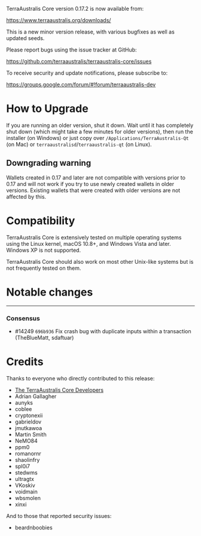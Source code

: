 TerraAustralis Core version 0.17.2 is now available from:

  <https://www.terraaustralis.org/downloads/>

This is a new minor version release, with various bugfixes
as well as updated seeds.

Please report bugs using the issue tracker at GitHub:

  <https://github.com/terraaustralis/terraaustralis-core/issues>

To receive security and update notifications, please subscribe to:

  <https://groups.google.com/forum/#!forum/terraaustralis-dev>

How to Upgrade
==============

If you are running an older version, shut it down. Wait until it has completely
shut down (which might take a few minutes for older versions), then run the
installer (on Windows) or just copy over `/Applications/TerraAustralis-Qt` (on Mac)
or `terraaustralisd`/`terraaustralis-qt` (on Linux).


Downgrading warning
-------------------

Wallets created in 0.17 and later are not compatible with versions prior to 0.17
and will not work if you try to use newly created wallets in older versions. Existing
wallets that were created with older versions are not affected by this.

Compatibility
==============

TerraAustralis Core is extensively tested on multiple operating systems using
the Linux kernel, macOS 10.8+, and Windows Vista and later. Windows XP is not supported.

TerraAustralis Core should also work on most other Unix-like systems but is not
frequently tested on them.

Notable changes
===============

------------------

### Consensus
- #14249 `696b936` Fix crash bug with duplicate inputs within a transaction (TheBlueMatt, sdaftuar)

Credits
=======

Thanks to everyone who directly contributed to this release:

- [The TerraAustralis Core Developers](/doc/release-notes)
- Adrian Gallagher
- aunyks
- coblee
- cryptonexii
- gabrieldov
- jmutkawoa
- Martin Smith
- NeMO84
- ppm0
- romanornr
- shaolinfry
- spl0i7
- stedwms
- ultragtx
- VKoskiv
- voidmain
- wbsmolen
- xinxi

And to those that reported security issues:

- beardnboobies
